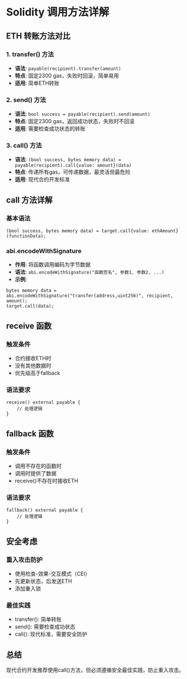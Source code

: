 # Solidity 调用方法详解

## ETH 转账方法对比

### 1. transfer() 方法
- **语法**: `payable(recipient).transfer(amount)`
- **特点**: 固定2300 gas，失败时回滚，简单易用
- **适用**: 简单ETH转账

### 2. send() 方法  
- **语法**: `bool success = payable(recipient).send(amount)`
- **特点**: 固定2300 gas，返回成功状态，失败时不回滚
- **适用**: 需要检查成功状态的转账

### 3. call() 方法
- **语法**: `(bool success, bytes memory data) = payable(recipient).call{value: amount}(data)`
- **特点**: 传递所有gas，可传递数据，最灵活但最危险
- **适用**: 现代合约开发标准

## call 方法详解

### 基本语法
```solidity
(bool success, bytes memory data) = target.call{value: ethAmount}(functionData);
```

### abi.encodeWithSignature
- **作用**: 将函数调用编码为字节数据
- **语法**: `abi.encodeWithSignature("函数签名", 参数1, 参数2, ...)`
- **示例**: 
```solidity
bytes memory data = abi.encodeWithSignature("transfer(address,uint256)", recipient, amount);
target.call(data);
```

## receive 函数

### 触发条件
- 合约接收ETH时
- 没有其他数据时
- 优先级高于fallback

### 语法要求
```solidity
receive() external payable {
    // 处理逻辑
}
```

## fallback 函数

### 触发条件
- 调用不存在的函数时
- 调用时提供了数据
- receive()不存在时接收ETH

### 语法要求
```solidity
fallback() external payable {
    // 处理逻辑
}
```

## 安全考虑

### 重入攻击防护
- 使用检查-效果-交互模式（CEI）
- 先更新状态，后发送ETH
- 添加重入锁

### 最佳实践
- transfer(): 简单转账
- send(): 需要检查成功状态
- call(): 现代标准，需要安全防护

## 总结
现代合约开发推荐使用call()方法，但必须遵循安全最佳实践，防止重入攻击。 